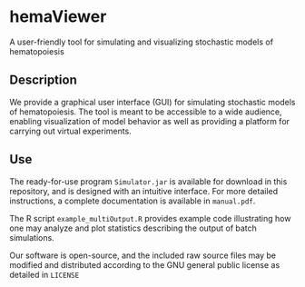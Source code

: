 hemaViewer
=====
A user-friendly tool for simulating and visualizing stochastic models of hematopoiesis

## Description
We provide a graphical user interface (GUI) for simulating stochastic models of hematopoiesis. The tool is meant to be accessible to a wide audience, enabling visualization of model behavior as well as providing a platform for carrying out virtual experiments. 

## Use
The ready-for-use program `Simulator.jar` is available for download in this repository, and is designed with an intuitive interface. For more detailed instructions, a complete documentation is available in `manual.pdf`. 

The R script `example_multiOutput.R` provides example code illustrating how one may analyze and plot statistics describing the output of batch simulations. 

Our software is open-source, and the included raw source files may be modified and distributed according to the GNU general public license as detailed in `LICENSE`

